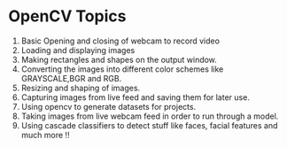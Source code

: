# OpenCV Topics

1. Basic Opening and closing of webcam to record video
2. Loading and displaying images
3. Making rectangles and shapes on the output window.
4. Converting the images into different color schemes like GRAYSCALE,BGR and RGB.
5. Resizing and shaping of images.
6. Capturing images from live feed and saving them for later use.
7. Using opencv to generate datasets for projects.
8. Taking images from live webcam feed in order to run through a model.
9. Using cascade classifiers to detect stuff like faces, facial features and much more !!
